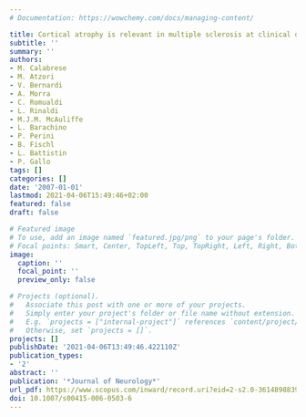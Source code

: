 ```yaml
---
# Documentation: https://wowchemy.com/docs/managing-content/

title: Cortical atrophy is relevant in multiple sclerosis at clinical onset
subtitle: ''
summary: ''
authors:
- M. Calabrese
- M. Atzori
- V. Bernardi
- A. Morra
- C. Romualdi
- L. Rinaldi
- M.J.M. McAuliffe
- L. Barachino
- P. Perini
- B. Fischl
- L. Battistin
- P. Gallo
tags: []
categories: []
date: '2007-01-01'
lastmod: 2021-04-06T15:49:46+02:00
featured: false
draft: false

# Featured image
# To use, add an image named `featured.jpg/png` to your page's folder.
# Focal points: Smart, Center, TopLeft, Top, TopRight, Left, Right, BottomLeft, Bottom, BottomRight.
image:
  caption: ''
  focal_point: ''
  preview_only: false

# Projects (optional).
#   Associate this post with one or more of your projects.
#   Simply enter your project's folder or file name without extension.
#   E.g. `projects = ["internal-project"]` references `content/project/deep-learning/index.md`.
#   Otherwise, set `projects = []`.
projects: []
publishDate: '2021-04-06T13:49:46.422110Z'
publication_types:
- '2'
abstract: ''
publication: '*Journal of Neurology*'
url_pdf: https://www.scopus.com/inward/record.uri?eid=2-s2.0-36148988397&doi=10.1007%2fs00415-006-0503-6&partnerID=40&md5=533e3bb198a5655389ba490ed3fcd8fc
doi: 10.1007/s00415-006-0503-6
---
```

